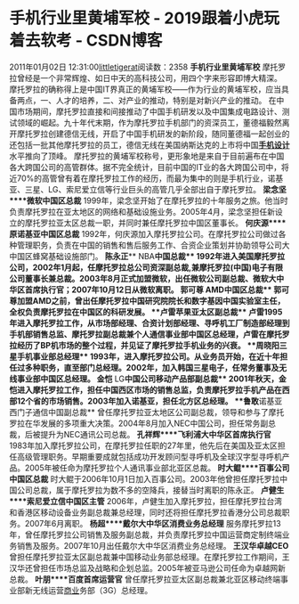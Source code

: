 # 手机行业里黄埔军校 - 2019跟着小虎玩着去软考 - CSDN博客
2011年01月02日 12:31:00[littletigerat](https://me.csdn.net/littletigerat)阅读数：2358
**手机行业里黄埔军校**
摩托罗拉曾经是一个非常辉煌、如日中天的高科技公司，用四个字来形容即博大精深。
摩托罗拉的确称得上是中国IT界真正的黄埔军校——作为行业的黄埔军校，应当具备两点，一、人才的培养，二、对产业的推动，特别是对新兴产业的推动。
在中国市场期间，摩托罗拉直接和间接推动了中国手机研发以及中国集成电路设计、测试领域的崛起。九十年代末期，作为摩托罗拉手机部门的资深员工，董德福毅然离开摩托罗拉创建德信无线，开启了中国手机研发的新阶段，随同董德福一起创业的还包括一批其他摩托罗拉的员工，德信无线在美国纳斯达克的上市将中国[**手机设计**](http://www.rd3721.com/news/ShowSearch.asp?Field=Title&Keyword=%E6%89%8B%E6%9C%BA%E8%AE%BE%E8%AE%A1)水平推向了顶峰。
摩托罗拉的黄埔军校称号，更形象地是来自于目前遍布在中国各大跨国公司的高管群体。据不完全统计，目前中国的IT业的各大跨国公司中，将近70%的高管曾有着在摩托罗拉工作的经历，而最为集中的则是手机行业，诺基亚、三星、LG、索尼爱立信等行业巨头的高管几乎全部出自于摩托罗拉。
**梁念坚****微软中国区总裁**
1999年，梁念坚开始了在摩托罗拉的十年服务之旅。他当时负责摩托罗拉在亚太地区的网络和基础设施业务。2005年4月，梁念坚担任新设立的摩托罗拉亚太区总裁一职，并同时兼任摩托罗拉中国区董事长。
**何庆源****原诺基亚中国区总裁**
1992年，何庆源加入摩托罗拉公司。在摩托罗拉公司做过各种管理职务，负责在中国的销售和售后服务工作、合资企业策划并协助领导公司大中国区蜂窝基础设施部门。
**陈永正**** NBA****中国总裁**
1992年进入美国摩托罗拉公司，2002年1月起，任摩托罗拉总公司资深副总裁,兼摩托罗拉(中国)电子有限公司董事长兼总裁。2003年8月正式加盟微软，出任微软公司副总裁、微软大中华区首席执行官；2007年10月12日从微软离职。
**郭可尊**** AMD****中国区总裁**
郭可尊加盟AMD之前，曾出任摩托罗拉中国研究院院长和数字基因中国实验室主任，全权负责摩托罗拉在中国区的科研发展。
**卢雷****苹果亚太区副总裁**
卢雷1995年进入摩托罗拉工作，从市场部经理、合资计划部经理、寻呼机工厂制造部经理到手机部销售总监、摩托罗拉副总裁兼个人通信事业部中国区总经理，卢雷在摩托罗拉经历了BP机市场的整个过程，并见证了摩托罗拉手机业务的兴衰。
**周晓阳****三星手机事业部总经理**
1993年，进入摩托罗拉公司。从业务员开始，在近十年担任过多种职务，直至部门总经理。2002年，加入韩国三星电子，任常务董事及无线事业部中国区总经理。
**金恺**** LG****中国公司移动产品部副总裁**
2001年秋天，金恺进入摩托罗拉工作，担任中国西区市场的销售总监，负责摩托罗拉手机产品在西部12个省的市场销售。2003年加入诺基亚，担任北方区总经理。
**鲁敢****诺基亚西门子通信中国副总裁**
曾任摩托罗拉亚太地区公司副总裁，领导和参与了摩托罗拉在华发展的多项重大决策。2004年8月加入NEC中国公司，担任常务副总裁，后被提升为NEC通讯公司总裁。
**孔祥辉****飞利浦大中华区首席执行官**
1983年加入摩托罗拉公司，在摩托罗拉任职的27年里，他先后在美国及亚太区担任高级管理职务。早期重要成就包括成功开发顾问型寻呼机及全球汉字型寻呼机产品。2005年被任命为摩托罗拉个人通讯事业部北亚区总裁。
**时大鲲****百事公司中国区总裁**
时大鲲于2006年10月1日加入百事公司。2003年他曾担任摩托罗拉中国公司总裁，属于摩托罗拉为数不多的空降兵，接替当时离职的陈永正。
**卢健生****索尼爱立信中国区主管**
2006年，卢健生加入摩托罗拉，担任摩托罗拉台湾和香港区移动设备业务副总裁兼总经理，同时还将担任摩托罗拉香港分公司总裁职务。2007年6月离职。
**杨超****戴尔大中华区消费业务总经理**
服务摩托罗拉13年，曾任摩托罗拉公司销售及服务副总裁，并负责摩托罗拉中国运营商定制终端业务销售及服务。2007年10月出任戴尔大中华区消费业务总经理。
**王汉华****卓越****CEO**
曾担任摩托罗拉亚太区副总裁兼中国移动业务部总经理。在摩托罗拉工作期间，王汉华还曾担任市场总监及战略和企划总监。2005年被亚马逊公司任命为卓越网新总裁。
**叶朋****百度首席运营官**
曾任摩托罗拉亚太区副总裁兼北亚区移动终端事业部新无线运营[商业](http://biz.163.com/)务部（3G）总经理。
